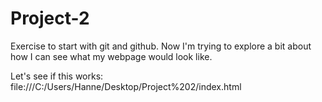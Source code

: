 # Project-2
Exercise to start with git and github.
Now I'm trying to explore a bit about how I can see what my webpage would look like.

Let's see if this works: file:///C:/Users/Hanne/Desktop/Project%202/index.html 
